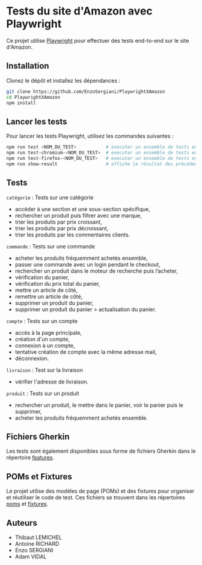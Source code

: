 # Tests du site d'Amazon avec Playwright

Ce projet utilise [Playwright](https://playwright.dev/) pour effectuer des tests end-to-end sur le site d'Amazon.

## Installation

Clonez le dépôt et installez les dépendances :

```sh
git clone https://github.com/EnzoSergiani/PlaywrightXAmazon
cd PlaywrightXAmazon
npm install
```

## Lancer les tests

Pour lancer les tests Playwright, utilisez les commandes suivantes :

```sh
npm run test <NOM_DU_TEST>           # executer un ensemble de tests en particulier
npm run test-chromium-<NOM_DU_TEST>  # executer un ensemble de tests en particulier sous chromium
npm run test-firefox-<NOM_DU_TEST>   # executer un ensemble de tests en particulier sous firefox
npm run show-result                  # affiche le résultat des précédents tests
```

## Tests

`catégorie` : Tests sur une catégorie

- accéder à une section et une sous-section spécifique,
- rechercher un produit puis filtrer avec une marque,
- trier les produits par prix croissant,
- trier les produits par prix décroissant,
- trier les produits par les commentaires clients.

`commande` : Tests sur une commande

- acheter les produits fréquemment achetés ensemble,
- passer une commande avec un login pendant le checkout,
- rechercher un produit dans le moteur de recherche puis l’acheter,
- vérification du panier,
- vérification du prix total du panier,
- mettre un article de côté,
- remettre un article de côté,
- supprimer un produit du panier,
- supprimer un produit du panier > actualisation du panier.

`compte` : Tests sur un compte

- accès à la page principale,
- création d'un compte,
- connexion à un compte,
- tentative création de compte avec la même adresse mail,
- déconnexion.

`livraison` : Test sur la livraison

- vérifier l'adresse de livraison.

`produit` : Tests sur un produit

- rechercher un produit, le mettre dans le panier, voir le panier puis le supprimer,
- acheter les produits fréquemment achetés ensemble.

## Fichiers Gherkin

Les tests sont également disponibles sous forme de fichiers Gherkin dans le répertoire [features](./tests/features/).

## POMs et Fixtures

Le projet utilise des modèles de page (POMs) et des fixtures pour organiser et réutiliser le code de test. Ces fichiers se trouvent dans les répertoires [poms](./tests/poms/) et [fixtures](./tests/fixtures/fixture.ts).

## Auteurs

- Thibaut LEMICHEL
- Antoine RICHARD
- Enzo SERGIANI
- Adam VIDAL
